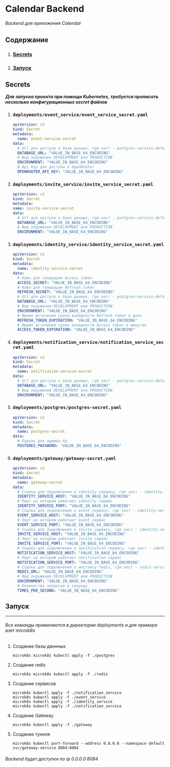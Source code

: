 # Calendar Backend

###### Backend для приложения Calendar

## Содержание

1. ### [Secrets](#secrets)
2. ### [Запуск](#запуск)

## Secrets

**_Для запуска проекта при помощи Kubernetes, требуется прописать несколько конфигурационных secret файлов_**

1. ### ```deployments/event_service/event_service_secret.yaml```
    ```yaml
    apiVersion: v1
    kind: Secret
    metadata:
      name: event-service-secret
    data:
      # Url для доступа к базе данных, где хост - postgres-service.default.svc.cluster.local
      DATABASE_URL: "VALUE_IN_BASE_64_ENCODING"
      # Вид окружения DEVELOPMENT или PRODUCTION
      ENVIRONMENT: "VALUE_IN_BASE_64_ENCODING"
      # Api key для доступа к OpenRouter
      OPENROUTER_API_KEY: "VALUE_IN_BASE_64_ENCODING"
    ```
2. ### ```deployments/invite_service/invite_service_secret.yaml```
    ```yaml
   apiVersion: v1
   kind: Secret
   metadata:
    name: invite-service-secret
   data:
      # Url для доступа к базе данных, где хост - postgres-service.default.svc.cluster.local
      DATABASE_URL: "VALUE_IN_BASE_64_ENCODING"
      # Вид окружения DEVELOPMENT или PRODUCTION
      ENVIRONMENT: "VALUE_IN_BASE_64_ENCODING"
    ```
3. ### ```deployments/identity_service/identity_service_secret.yaml```
   ```yaml
   apiVersion: v1
   kind: Secret
   metadata:
     name: identity-service-secret
   data:
     # Ключ для генерации Access token
     ACCESS_SECRET: "VALUE_IN_BASE_64_ENCODING"
     # Ключ для генерации Refresh token
     REFRESH_SECRET: "VALUE_IN_BASE_64_ENCODING"
     # Url для доступа к базе данных, где хост - postgres-service.default.svc.cluster.local
     DATABASE_URL: "VALUE_IN_BASE_64_ENCODING"
     # Вид окружения DEVELOPMENT или PRODUCTION
     ENVIRONMENT: "VALUE_IN_BASE_64_ENCODING"
     # Время истечения срока валидности Refresh token в днях
     REFRESH_TOKEN_EXPIRATION: "VALUE_IN_BASE_64_ENCODING"
     # Время истечения срока валидности Access token в минутах
     ACCESS_TOKEN_EXPIRATION: "VALUE_IN_BASE_64_ENCODING"
   ```
4. ### ```deployments/notification_service/notification_service_secret.yaml```
   ```yaml
   apiVersion: v1
   kind: Secret
   metadata:
     name: notification-service-secret
   data:
     # Url для доступа к базе данных, где хост - postgres-service.default.svc.cluster.local
     DATABASE_URL: "VALUE_IN_BASE_64_ENCODING"
     # Вид окружения DEVELOPMENT или PRODUCTION
     ENVIRONMENT: "VALUE_IN_BASE_64_ENCODING"
   ```
5. ### ```deployments/postgres/postgres-secret.yaml```
   ```yaml
   apiVersion: v1
   kind: Secret
   metadata:
     name: postgres-secret
   data:
     # Пароль для админа бд
     POSTGRES_PASSWORD: "VALUE_IN_BASE_64_ENCODING"
   ```
6. ### ```deployments/gateway/gateway-secret.yaml```
   ```yaml
   apiVersion: v1
   kind: Secret
   metadata:
     name: gateway-secret
   data:
     # Ссылка для подключения к identity сервису, где хост - identity-service-service.default.svc.cluster.local
     IDENTITY_SERVICE_HOST: "VALUE_IN_BASE_64_ENCODING"
     # Порт на котором работает identity cервис
     IDENTITY_SERVICE_PORT: "VALUE_IN_BASE_64_ENCODING"
     # Ссылка для подключения к event сервису, где хост - identity-service-service.default.svc.cluster.local
     EVENT_SERVICE_HOST: "VALUE_IN_BASE_64_ENCODING"
     # Порт на котором работает event cервис
     EVENT_SERVICE_PORT: "VALUE_IN_BASE_64_ENCODING"
     # Ссылка для подключения к invite сервису, где хост - identity-service-service.default.svc.cluster.local
     INVITE_SERVICE_HOST: "VALUE_IN_BASE_64_ENCODING"
     # Порт на котором работает invite cервис
     INVITE_SERVICE_PORT: "VALUE_IN_BASE_64_ENCODING"
     # Ссылка для подключения к notification сервису, где хост - identity-service-service.default.svc.cluster.local
     NOTIFICATION_SERVICE_HOST: "VALUE_IN_BASE_64_ENCODING"
     # Порт на котором работает notification cервис
     NOTIFICATION_SERVICE_PORT: "VALUE_IN_BASE_64_ENCODING"
     # Ссылка для подключения к инстансу redis, где хост - redis-service.default.svc.cluster.local
     REDIS_URL: "VALUE_IN_BASE_64_ENCODING"
     # Вид окружения DEVELOPMENT или PRODUCTION
     ENVIRONMENT: "VALUE_IN_BASE_64_ENCODING"
     # Количество запросов в секунду 
     TIMES_PER_SECOND: "VALUE_IN_BASE_64_ENCODING"

   ```
## Запуск

---

###### Все команды применяются в директории deployments и для примера взят microk8s

1. Создание базы даннных
   ```shell
   microk8s microk8s kubectl apply -f ./postgres
   ```
2. Создание redis
   ```shell
   microk8s microk8s kubectl apply -f ./redis
   ```
3. Создание сервисов
   ```shell
   microk8s kubectl apply -f ./notification_service
   microk8s kubectl apply -f ./event_service
   microk8s kubectl apply -f ./identity_service
   microk8s kubectl apply -f ./notification_service
   ```
4. Создание Gateway
   ```shell
   microk8s kubectl apply -f ./gateway
   ```
5. Создание тунеля
   ```shell
   microk8s kubectl port-forward --address 0.0.0.0 --namespace default svc/gateway-service 8084:8084
   ```

###### Backend будет доступен по ip 0.0.0.0:8084
